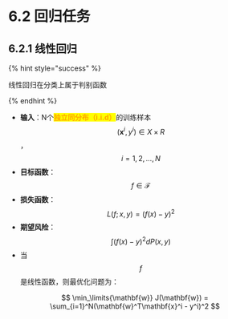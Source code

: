 # 6.2 回归任务

## 6.2.1 线性回归

{% hint style="success" %}

线性回归在分类上属于判别函数

{% endhint %}



- **输入**：N个<mark style="color:orange;">**独立同分布（i.i.d）**</mark>的训练样本$$(\mathbf{x}^i,y^i)\in X\times R$$，$$i=1,2,\dots,N$$
- **目标函数**：$$f\in \mathcal{F}$$
- **损失函数**：$$L(f;x,y) = (f(x)-y)^2$$
- **期望风险**：$$\int (f(x)-y)^2dP(x,y)$$
- 当$$f$$是线性函数，则最优化问题为：

$$
\min_\limits{\mathbf{w}} J(\mathbf{w}) = \sum_{i=1}^N(\mathbf{w}^T\mathbf{x}^i - y^i)^2
$$

